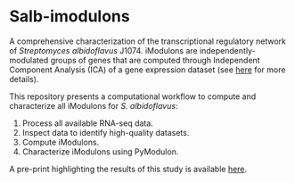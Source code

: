 # Salb-imodulons

A comprehensive characterization of the transcriptional regulatory network of *Streptomyces albidoflavus* J1074. iModulons are independently-modulated groups of genes that are computed through Independent Component Analysis (ICA) of a gene expression dataset (see [here](https://github.com/SBRG/iModulonMiner) for more details).

This repository presents a computational workflow to compute and characterize all iModulons for *S. albidoflavus*:

1. Process all available RNA-seq data.
2. Inspect data to identify high-quality datasets. 
3. Compute iModulons.
4. Characterize iModulons using PyModulon.

A pre-print highlighting the results of this study is available [here](https://doi.org/10.1101/2024.01.09.574332).

